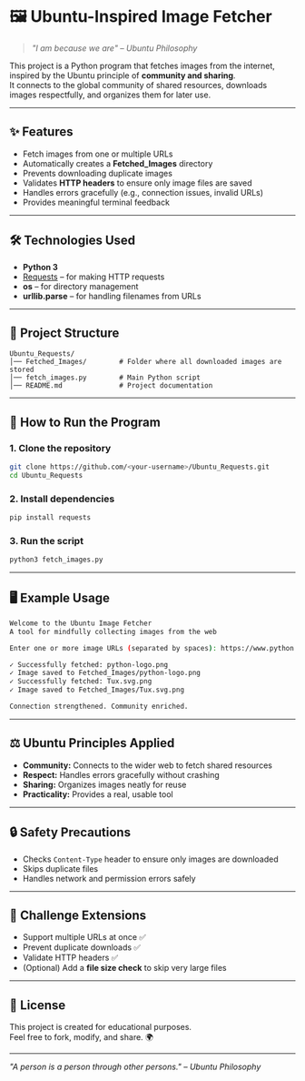 # 🖼️ Ubuntu-Inspired Image Fetcher

> *"I am because we are" – Ubuntu Philosophy*

This project is a Python program that fetches images from the internet, inspired by the Ubuntu principle of **community and sharing**.  
It connects to the global community of shared resources, downloads images respectfully, and organizes them for later use.

---

## ✨ Features
- Fetch images from one or multiple URLs
- Automatically creates a **Fetched_Images** directory
- Prevents downloading duplicate images
- Validates **HTTP headers** to ensure only image files are saved
- Handles errors gracefully (e.g., connection issues, invalid URLs)
- Provides meaningful terminal feedback

---

## 🛠️ Technologies Used
- **Python 3**
- [Requests](https://docs.python-requests.org/) – for making HTTP requests
- **os** – for directory management
- **urllib.parse** – for handling filenames from URLs

---

## 📂 Project Structure
```
Ubuntu_Requests/
│── Fetched_Images/        # Folder where all downloaded images are stored
│── fetch_images.py        # Main Python script
│── README.md              # Project documentation
```

---

## 🚀 How to Run the Program

### 1. Clone the repository
```bash
git clone https://github.com/<your-username>/Ubuntu_Requests.git
cd Ubuntu_Requests
```

### 2. Install dependencies
```bash
pip install requests
```

### 3. Run the script
```bash
python3 fetch_images.py
```

---

## 🖥️ Example Usage
```bash
Welcome to the Ubuntu Image Fetcher
A tool for mindfully collecting images from the web

Enter one or more image URLs (separated by spaces): https://www.python.org/static/community_logos/python-logo.png https://upload.wikimedia.org/wikipedia/commons/3/35/Tux.svg.png

✓ Successfully fetched: python-logo.png
✓ Image saved to Fetched_Images/python-logo.png
✓ Successfully fetched: Tux.svg.png
✓ Image saved to Fetched_Images/Tux.svg.png

Connection strengthened. Community enriched.
```

---

## ⚖️ Ubuntu Principles Applied
- **Community:** Connects to the wider web to fetch shared resources  
- **Respect:** Handles errors gracefully without crashing  
- **Sharing:** Organizes images neatly for reuse  
- **Practicality:** Provides a real, usable tool  

---

## 🔒 Safety Precautions
- Checks `Content-Type` header to ensure only images are downloaded  
- Skips duplicate files  
- Handles network and permission errors safely  

---

## 📌 Challenge Extensions
- Support multiple URLs at once ✅  
- Prevent duplicate downloads ✅  
- Validate HTTP headers ✅  
- (Optional) Add a **file size check** to skip very large files  

---

## 📜 License
This project is created for educational purposes.  
Feel free to fork, modify, and share. 🌍

---

*"A person is a person through other persons." – Ubuntu Philosophy*
